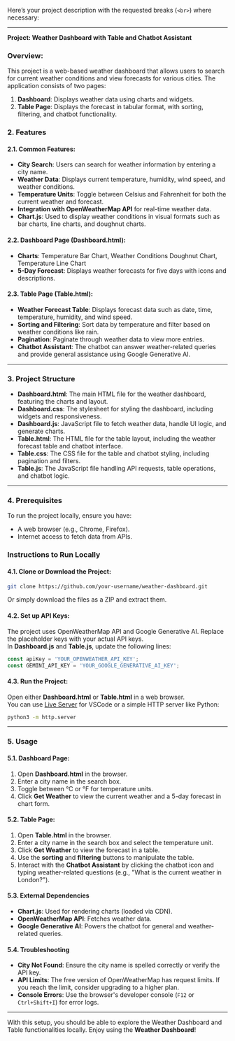 Here’s your project description with the requested breaks (`<br>`) where necessary:

---

**Project: Weather Dashboard with Table and Chatbot Assistant** <br>

### Overview: <br>
This project is a web-based weather dashboard that allows users to search for current weather conditions and view forecasts for various cities. The application consists of two pages: <br>
1. **Dashboard**: Displays weather data using charts and widgets. <br>
2. **Table Page**: Displays the forecast in tabular format, with sorting, filtering, and chatbot functionality. <br>

### 2. Features <br>
#### 2.1. Common Features: <br>
- **City Search**: Users can search for weather information by entering a city name. <br>
- **Weather Data**: Displays current temperature, humidity, wind speed, and weather conditions. <br>
- **Temperature Units**: Toggle between Celsius and Fahrenheit for both the current weather and forecast. <br>
- **Integration with OpenWeatherMap API** for real-time weather data. <br>
- **Chart.js**: Used to display weather conditions in visual formats such as bar charts, line charts, and doughnut charts. <br>

#### 2.2. Dashboard Page (Dashboard.html): <br>
- **Charts**: Temperature Bar Chart, Weather Conditions Doughnut Chart, Temperature Line Chart <br>
- **5-Day Forecast**: Displays weather forecasts for five days with icons and descriptions. <br>

#### 2.3. Table Page (Table.html): <br>
- **Weather Forecast Table**: Displays forecast data such as date, time, temperature, humidity, and wind speed. <br>
- **Sorting and Filtering**: Sort data by temperature and filter based on weather conditions like rain. <br>
- **Pagination**: Paginate through weather data to view more entries. <br>
- **Chatbot Assistant**: The chatbot can answer weather-related queries and provide general assistance using Google Generative AI. <br>

---

### 3. Project Structure <br>
- **Dashboard.html**: The main HTML file for the weather dashboard, featuring the charts and layout. <br>
- **Dashboard.css**: The stylesheet for styling the dashboard, including widgets and responsiveness. <br>
- **Dashboard.js**: JavaScript file to fetch weather data, handle UI logic, and generate charts. <br>
- **Table.html**: The HTML file for the table layout, including the weather forecast table and chatbot interface. <br>
- **Table.css**: The CSS file for the table and chatbot styling, including pagination and filters. <br>
- **Table.js**: The JavaScript file handling API requests, table operations, and chatbot logic. <br>

---

### 4. Prerequisites <br>
To run the project locally, ensure you have: <br>
- A web browser (e.g., Chrome, Firefox). <br>
- Internet access to fetch data from APIs. <br>

### Instructions to Run Locally <br>
#### 4.1. Clone or Download the Project: <br>
```bash
git clone https://github.com/your-username/weather-dashboard.git
```
Or simply download the files as a ZIP and extract them. <br>

#### 4.2. Set up API Keys: <br>
The project uses OpenWeatherMap API and Google Generative AI. Replace the placeholder keys with your actual API keys. <br>
In **Dashboard.js** and **Table.js**, update the following lines: <br>
```javascript
const apiKey = 'YOUR_OPENWEATHER_API_KEY';
const GEMINI_API_KEY = 'YOUR_GOOGLE_GENERATIVE_AI_KEY';
```

#### 4.3. Run the Project: <br>
Open either **Dashboard.html** or **Table.html** in a web browser. <br>
You can use [Live Server](https://marketplace.visualstudio.com/items?itemName=ritwickdey.LiveServer) for VSCode or a simple HTTP server like Python: <br>
```bash
python3 -m http.server
```

---

### 5. Usage <br>

#### 5.1. Dashboard Page: <br>
1. Open **Dashboard.html** in the browser. <br>
2. Enter a city name in the search box. <br>
3. Toggle between °C or °F for temperature units. <br>
4. Click **Get Weather** to view the current weather and a 5-day forecast in chart form. <br>

#### 5.2. Table Page: <br>
1. Open **Table.html** in the browser. <br>
2. Enter a city name in the search box and select the temperature unit. <br>
3. Click **Get Weather** to view the forecast in a table. <br>
4. Use the **sorting** and **filtering** buttons to manipulate the table. <br>
5. Interact with the **Chatbot Assistant** by clicking the chatbot icon and typing weather-related questions (e.g., "What is the current weather in London?"). <br>

#### 5.3. External Dependencies <br>
- **Chart.js**: Used for rendering charts (loaded via CDN). <br>
- **OpenWeatherMap API**: Fetches weather data. <br>
- **Google Generative AI**: Powers the chatbot for general and weather-related queries. <br>

#### 5.4. Troubleshooting <br>
- **City Not Found**: Ensure the city name is spelled correctly or verify the API key. <br>
- **API Limits**: The free version of OpenWeatherMap has request limits. If you reach the limit, consider upgrading to a higher plan. <br>
- **Console Errors**: Use the browser's developer console (`F12` or `Ctrl+Shift+I`) for error logs. <br>

---

With this setup, you should be able to explore the Weather Dashboard and Table functionalities locally. Enjoy using the **Weather Dashboard**! <br>
